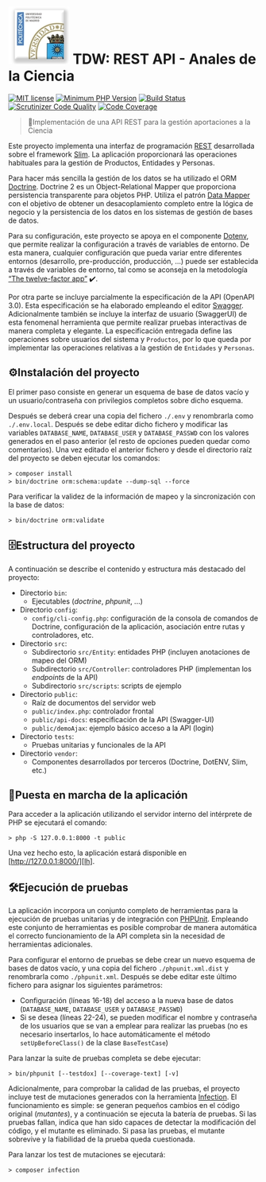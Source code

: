 ![logo UPM](https://raw.githubusercontent.com/laracabrera/AOS/master/tarea1/logo_upm.jpg)  TDW: REST API - Anales de la Ciencia
======================================

[![MIT license](http://img.shields.io/badge/license-MIT-brightgreen.svg)](http://opensource.org/licenses/MIT)
[![Minimum PHP Version](https://img.shields.io/badge/php-%5E8.0-blue.svg)](http://php.net/)
[![Build Status](https://scrutinizer-ci.com/g/FJavierGil/ACiencia/badges/build.png?b=master&s=f78545ddddef6aed3696ab7470c1d48421cee9d1)](https://scrutinizer-ci.com/g/FJavierGil/ACiencia/build-status/master)
[![Scrutinizer Code Quality](https://scrutinizer-ci.com/g/FJavierGil/ACiencia/badges/quality-score.png?b=master&s=ced26a14a5730e2f1b084a9b32db4472b672b60b)](https://scrutinizer-ci.com/g/FJavierGil/ACiencia/?branch=master)
[![Code Coverage](https://scrutinizer-ci.com/g/FJavierGil/ACiencia/badges/coverage.png?b=master&s=342159ea031ef8672005fb2ccb05b3f1a91f0af1)](https://scrutinizer-ci.com/g/FJavierGil/ACiencia/?branch=master)
> 🎯Implementación de una API REST para la gestión aportaciones a la Ciencia

Este proyecto implementa una interfaz de programación [REST][rest] desarrollada sobre
el framework [Slim][slim]. La aplicación proporcionará las operaciones
habituales para la gestión de Productos, Entidades y Personas.

Para hacer más sencilla la gestión de los datos se ha utilizado
el ORM [Doctrine][doctrine]. Doctrine 2 es un Object-Relational Mapper que proporciona
persistencia transparente para objetos PHP. Utiliza el patrón [Data Mapper][dataMapper]
con el objetivo de obtener un desacoplamiento completo entre la lógica de negocio y la
persistencia de los datos en los sistemas de gestión de bases de datos.

Para su configuración, este proyecto se apoya en el componente [Dotenv][dotenv], que
permite realizar la configuración a través de variables de entorno. De esta manera,
cualquier configuración que pueda variar entre diferentes entornos (desarrollo, pre-producción, producción, ...) puede ser establecida
a través de variables de entorno, tal como se aconseja en la metodología [“The twelve-factor app”][12factor] ✔️.

Por otra parte se incluye parcialmente la especificación de la API (OpenAPI 3.0). Esta
especificación se ha elaborado empleando el editor [Swagger][swagger]. Adicionalmente 
también se incluye la interfaz de usuario (SwaggerUI) de esta fenomenal herramienta que permite
realizar pruebas interactivas de manera completa y elegante. La especificación entregada
define las operaciones sobre usuarios del sistema y `Productos`, por lo que queda por implementar las 
operaciones relativas a la gestión de `Entidades` y `Personas`.

## ⚙Instalación del proyecto️

El primer paso consiste en generar un esquema de base de datos vacío y un usuario/contraseña
con privilegios completos sobre dicho esquema.

Después se deberá crear una copia del fichero `./.env` y renombrarla
como `./.env.local`. Después se debe editar dicho fichero y modificar las variables `DATABASE_NAME`,
`DATABASE_USER` y `DATABASE_PASSWD` con los valores generados en el paso anterior (el resto de opciones
pueden quedar como comentarios). Una vez editado el anterior fichero y desde el directorio raíz del
proyecto se deben ejecutar los comandos:
```
> composer install
> bin/doctrine orm:schema:update --dump-sql --force
```
Para verificar la validez de la información de mapeo y la sincronización con la base de datos:
```
> bin/doctrine orm:validate
```

## 🗄️Estructura del proyecto

A continuación se describe el contenido y estructura más destacado del proyecto:

* Directorio `bin`:
    - Ejecutables (*doctrine*, *phpunit*, ...)
* Directorio `config`:
    - `config/cli-config.php`: configuración de la consola de comandos de Doctrine,
      configuración de la aplicación, asociación entre rutas y controladores, etc.
* Directorio `src`:
    - Subdirectorio `src/Entity`: entidades PHP (incluyen anotaciones de mapeo del ORM)
    - Subdirectorio `src/Controller`: controladores PHP (implementan los _endpoints_ de la API)
    - Subdirectorio `src/scripts`: scripts de ejemplo
* Directorio `public`:
    - Raíz de documentos del servidor web
    - `public/index.php`: controlador frontal
    - `public/api-docs`: especificación de la API (Swagger-UI)
    - `public/demoAjax`: ejemplo básico acceso a la API (login)
* Directorio `tests`:
    - Pruebas unitarias y funcionales de la API
* Directorio `vendor`:
    - Componentes desarrollados por terceros (Doctrine, DotENV, Slim, etc.)

## 🚀Puesta en marcha de la aplicación

Para acceder a la aplicación utilizando el servidor interno del intérprete
de PHP se ejecutará el comando:

```
> php -S 127.0.0.1:8000 -t public
```

Una vez hecho esto, la aplicación estará disponible en [http://127.0.0.1:8000/][lh].

## 🛠️Ejecución de pruebas

La aplicación incorpora un conjunto completo de herramientas para la ejecución de pruebas 
unitarias y de integración con [PHPUnit][phpunit]. Empleando este conjunto de herramientas
es posible comprobar de manera automática el correcto funcionamiento de la API completa
sin la necesidad de herramientas adicionales.

Para configurar el entorno de pruebas se debe crear un nuevo esquema de bases de datos vacío,
y una copia del fichero `./phpunit.xml.dist` y renombrarla como `./phpunit.xml`.
Después se debe editar este último fichero para asignar los siguientes parámetros:
                                                                            
* Configuración (líneas 16-18) del acceso a la nueva base de datos (`DATABASE_NAME`, `DATABASE_USER`
y `DATABASE_PASSWD`)
* Si se desea (líneas 22-24), se pueden modificar el nombre y contraseña de los usuarios que se van
a emplear para realizar las pruebas (no es necesario insertarlos, lo hace automáticamente
el método `setUpBeforeClass()` de la clase `BaseTestCase`)

Para lanzar la suite de pruebas completa se debe ejecutar:
```
> bin/phpunit [--testdox] [--coverage-text] [-v]
```

Adicionalmente, para comprobar la calidad de las pruebas, el proyecto incluye test de mutaciones
generados con la herramienta [Infection][infection].
El funcionamiento es simple: se generan pequeños cambios en el código original (_mutantes_), y a continuación
se ejecuta la batería de pruebas. Si las pruebas fallan, indica que han sido capaces de detectar la modificación
del código, y el mutante es eliminado. Si pasa las pruebas, el mutante sobrevive y la fiabilidad de la prueba
queda cuestionada.

Para lanzar los test de mutaciones se ejecutará:
```
> composer infection
```

[dataMapper]: http://martinfowler.com/eaaCatalog/dataMapper.html
[doctrine]: http://docs.doctrine-project.org/projects/doctrine-orm/en/latest/
[dotenv]: https://packagist.org/packages/vlucas/phpdotenv
[infection]: https://infection.github.io/guide/
[jwt]: https://jwt.io/
[lh]: http://127.0.0.1:8000/
[monolog]: https://github.com/Seldaek/monolog
[openapi]: https://www.openapis.org/
[phpunit]: http://phpunit.de/manual/current/en/index.html
[rest]: http://www.restapitutorial.com/
[slim]: https://www.slimframework.com/ 
[swagger]: http://swagger.io/
[yaml]: https://yaml.org/
[12factor]: https://www.12factor.net/es/